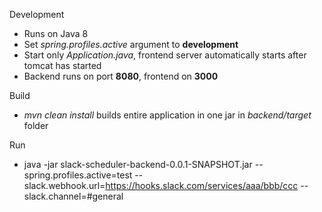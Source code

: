 Development
- Runs on Java 8
- Set _spring.profiles.active_ argument to **development** 
- Start only _Application.java_, frontend server automatically starts after tomcat has started
- Backend runs on port **8080**, frontend on **3000**

Build
- _mvn clean install_ builds entire application in one jar in _backend/target_ folder

Run
- java -jar slack-scheduler-backend-0.0.1-SNAPSHOT.jar --spring.profiles.active=test --slack.webhook.url=https://hooks.slack.com/services/aaa/bbb/ccc --slack.channel=#general